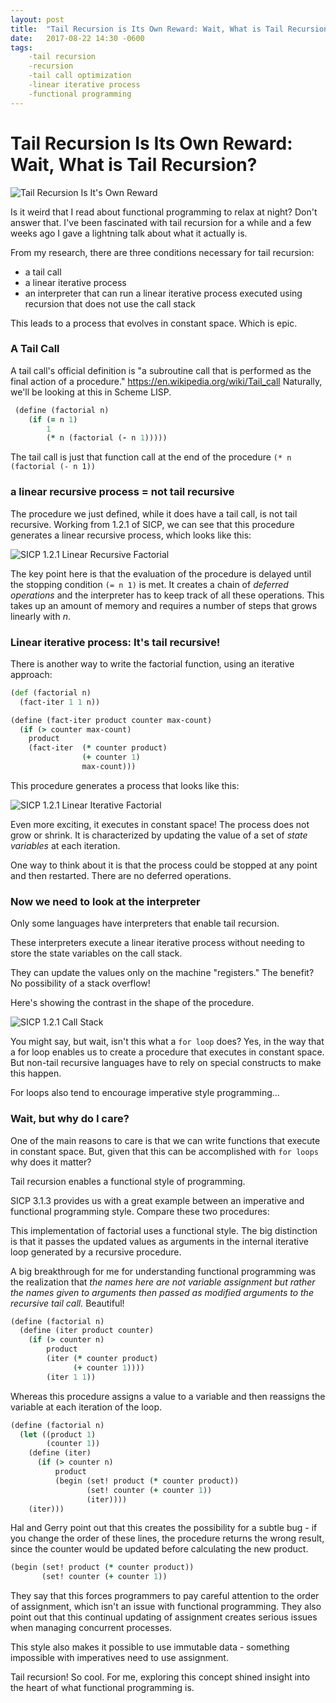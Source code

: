 ```yaml
---
layout: post
title:  "Tail Recursion is Its Own Reward: Wait, What is Tail Recursion?"
date:   2017-08-22 14:30 -0600
tags:
    -tail recursion
    -recursion
    -tail call optimization
    -linear iterative process
    -functional programming
---
```


# Tail Recursion Is Its Own Reward: Wait, What is Tail Recursion?


![Tail Recursion Is It's Own Reward](/static/img/tail_recursion.png)

Is it weird that I read about functional programming to relax at night? Don't answer that. I've been fascinated with tail recursion for a while and a few weeks ago I gave a lightning talk about what it actually is.

From my research, there are three conditions necessary for tail recursion:
* a tail call
* a linear iterative process
* an interpreter that can run a linear iterative process executed using recursion that does not use the call stack

This leads to a process that evolves in constant space. Which is epic.

### A Tail Call

A tail call's official definition is "a subroutine call that is performed as the final action of a procedure." https://en.wikipedia.org/wiki/Tail_call Naturally, we'll be looking at this in Scheme LISP.

``` Clojure
 (define (factorial n)
    (if (= n 1)
        1
        (* n (factorial (- n 1)))))
```

The tail call is just that function call at the end of the procedure `(* n (factorial (- n 1))`

### a linear recursive process = not tail recursive

The procedure we just defined, while it does have a tail call, is not tail recursive. Working from 1.2.1 of SICP, we can see that this procedure generates a linear recursive process, which looks like this:

![SICP 1.2.1 Linear Recursive Factorial](/static/img/linear_recursive.png)

The key point here is that the evaluation of the procedure is delayed until the stopping condition `(= n 1)` is met. It creates a chain of _deferred operations_ and the interpreter has to keep track of all these operations. This takes up an amount of memory and requires a number of steps that grows linearly with _n_.

### Linear iterative process: It's tail recursive!

There is another way to write the factorial function, using an iterative approach:

``` Clojure
(def (factorial n)
  (fact-iter 1 1 n))

(define (fact-iter product counter max-count)
  (if (> counter max-count)
    product
    (fact-iter  (* counter product)
                (+ counter 1)
                max-count)))
```

This procedure generates a process that looks like this:

![SICP 1.2.1 Linear Iterative Factorial](/static/img/linear_iterative.png)

Even more exciting, it executes in constant space! The process does not grow or shrink. It is characterized by updating the value of a set of _state variables_ at each iteration.

One way to think about it is that the process could be stopped at any point and then restarted. There are no deferred operations.

### Now we need to look at the interpreter

Only some languages have interpreters that enable tail recursion.

These interpreters execute a linear iterative process without needing to store the state variables on the call stack.

They can update the values only on the machine "registers." The benefit? No possibility of a stack overflow!

Here's showing the contrast in the shape of the procedure.

![SICP 1.2.1 Call Stack](/static/img/tail_vs_not_tail.png)

You might say, but wait, isn't this what a `for loop` does? Yes, in the way that a for loop enables us to create a procedure that executes in constant space. But non-tail recursive languages have to rely on special constructs to make this happen.

For loops also tend to encourage imperative style programming...

### Wait, but why do I care?

One of the main reasons to care is that we can write functions that execute in constant space. But, given that this can be accomplished with `for loops` why does it matter?

Tail recursion enables a functional style of programming.

SICP 3.1.3 provides us with a great example between an imperative and functional programming style. Compare these two procedures:


This implementation of factorial uses a functional style. The big distinction is that it passes the updated values as arguments in the internal iterative loop generated by a recursive procedure.

A big breakthrough for me for understanding functional programming was the realization that *the names here are not variable assignment but rather the names given to arguments then passed as modified arguments to the recursive tail call.* Beautiful!

``` Clojure
(define (factorial n)
  (define (iter product counter)
    (if (> counter n)
        product
        (iter (* counter product)
              (+ counter 1))))
        (iter 1 1))
```

Whereas this procedure assigns a value to a variable and then reassigns the variable at each iteration of the loop.

``` Clojure
(define (factorial n)
  (let ((product 1)
        (counter 1))
    (define (iter)
      (if (> counter n)
          product
          (begin (set! product (* counter product))
                 (set! counter (+ counter 1))
                 (iter))))
    (iter)))
```

Hal and Gerry point out that this creates the possibility for a subtle bug - if you change the order of these lines, the procedure returns the wrong result, since the counter would be updated before calculating the new product.

``` Clojure
(begin (set! product (* counter product))
       (set! counter (+ counter 1))
```

They say that this forces programmers to pay careful attention to the order of assignment, which isn't an issue with functional programming. They also point out that this continual updating of assignment creates serious issues when managing concurrent processes.

This style also makes it possible to use immutable data - something impossible with imperatives need to use assignment.

Tail recursion! So cool. For me, exploring this concept shined insight into the heart of what functional programming is.
